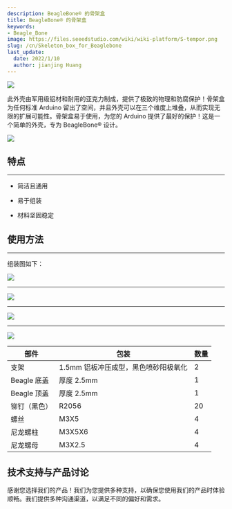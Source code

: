 ```yaml
---
description: BeagleBone® 的骨架盒
title: BeagleBone® 的骨架盒
keywords:
- Beagle_Bone
image: https://files.seeedstudio.com/wiki/wiki-platform/S-tempor.png
slug: /cn/Skeleton_box_for_Beaglebone
last_update:
  date: 2022/1/10
  author: jianjing Huang
---
```


![](https://files.seeedstudio.com/wiki/Skeleton_box_for_Beaglebone/img/Skeleton_box_for_Beaglebone_01.bmp)

此外壳由军用级铝材和耐用的亚克力制成，提供了极致的物理和防腐保护！骨架盒为任何标准 Arduino 留出了空间，并且外壳可以在三个维度上堆叠，从而实现无限的扩展可能性。骨架盒易于使用，为您的 Arduino 提供了最好的保护！这是一个简单的外壳，专为 BeagleBone® 设计。

<p style={{textAlign: 'center'}}><a href="https://www.seeedstudio.com/Skeleton-Box-For-Beaglebone-p-1952.html" target="_blank"><img src="https://files.seeedstudio.com/wiki/Seeed-WiKi/docs/images/300px-Get_One_Now_Banner-ragular.png"/></a></p>

## 特点

---

* 简洁且通用

* 易于组装

* 材料坚固稳定

## 使用方法

---
组装图如下：

![](https://files.seeedstudio.com/wiki/Skeleton_box_for_Beaglebone/img/Skeleton_box_for_Beaglebone_12.bmp)

* * *

![](https://files.seeedstudio.com/wiki/Skeleton_box_for_Beaglebone/img/Skeleton_box_for_Beaglebone_13.bmp)

* * *

![](https://files.seeedstudio.com/wiki/Skeleton_box_for_Beaglebone/img/Skeleton_box_for_Beaglebone_14.bmp)

* * *

![](https://files.seeedstudio.com/wiki/Skeleton_box_for_Beaglebone/img/Skeleton_box_for_Beaglebone_15.bmp)

| 部件 | 包装 | 数量 |
|---|---|---|
| 支架 | 1.5mm 铝板冲压成型，黑色喷砂阳极氧化 | 2 |
| Beagle 底盖 | 厚度 2.5mm | 1 |
| Beagle 顶盖 | 厚度 2.5mm | 1 |
| 铆钉（黑色） | R2056 | 20 |
| 螺丝 | M3X5 | 4 |
| 尼龙螺柱 | M3X5X6 | 4 |
| 尼龙螺母 | M3X2.5 | 4 |

## 技术支持与产品讨论

感谢您选择我们的产品！我们为您提供多种支持，以确保您使用我们的产品时体验顺畅。我们提供多种沟通渠道，以满足不同的偏好和需求。

<div class="button_tech_support_container">
<a href="https://forum.seeedstudio.com/" class="button_forum"></a> 
<a href="https://www.seeedstudio.com/contacts" class="button_email"></a>
</div>

<div class="button_tech_support_container">
<a href="https://discord.gg/eWkprNDMU7" class="button_discord"></a> 
<a href="https://github.com/Seeed-Studio/wiki-documents/discussions/69" class="button_discussion"></a>
</div>
